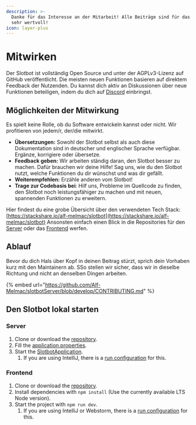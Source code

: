 ```yaml
---
description: >-
  Danke für das Interesse an der Mitarbeit! Alle Beiträge sind für das Projekt
  sehr wertvoll!
icon: layer-plus
---
```


# Mitwirken

Der Slotbot ist vollständig Open Source und unter der AGPLv3-Lizenz auf GitHub veröffentlicht. Die meisten neuen Funktionen basieren auf direktem Feedback der Nutzenden. Du kannst dich aktiv an Diskussionen über neue Funktionen beteiligen, indem du dich auf [Discord](https://discord.gg/3XU4urPuds) einbringst.

## Möglichkeiten der Mitwirkung

Es spielt keine Rolle, ob du Software entwickeln kannst oder nicht. Wir profitieren von jedem/r, der/die mitwirkt.

* **Übersetzungen:** Sowohl der Slotbot selbst als auch diese Dokumentation sind in deutscher und englischer Sprache verfügbar. Ergänze, korrigiere oder übersetze.
* **Feedback geben:** Wir arbeiten ständig daran, den Slotbot besser zu machen. Dafür brauchen wir deine Hilfe! Sag uns, wie du den Slotbot nutzt, welche Funktionen du dir wünschst und was dir gefällt.
* **Weiterempfehlen:** Erzähle anderen vom Slotbot!
* **Trage zur Codebasis bei**: Hilf uns, Probleme im Quellcode zu finden, den Slotbot noch leistungsfähiger zu machen und mit neuen, spannenden Funktionen zu erweitern.

Hier findest du eine grobe Übersicht über den verwendeten Tech Stack: [https://stackshare.io/alf-melmac/slotbot](https://stackshare.io/alf-melmac/slotbot) Ansonsten einfach einen Blick in die Repositories für den [Server](https://github.com/Alf-Melmac/slotbotServer) oder das [Frontend](https://github.com/Alf-Melmac/slotbot-frontend) werfen.

## Ablauf

Bevor du dich Hals über Kopf in deinen Beitrag stürzt, sprich dein Vorhaben kurz mit den Maintainern ab. SSo stellen wir sicher, dass wir in dieselbe Richtung und nicht an denselben Dingen arbeiten.

{% embed url="https://github.com/Alf-Melmac/slotbotServer/blob/develop/CONTRIBUTING.md" %}

## Den Slotbot lokal starten

### Server

1. Clone or download the [repository](https://github.com/Alf-Melmac/slotbotServer).
2. Fill the [application.properties](https://github.com/Alf-Melmac/slotbotServer/blob/develop/src/main/resources/application.properties).
3. Start the [SlotbotApplication](https://github.com/Alf-Melmac/slotbotServer/blob/develop/src/main/java/de/webalf/slotbot/SlotbotApplication.java).
   1. If you are using IntelliJ, there is a [run configuration](https://github.com/Alf-Melmac/slotbotServer/blob/develop/.idea/runConfigurations/SlotbotApplication.xml) for this.

### Frontend

1. Clone or download the [repository](https://github.com/Alf-Melmac/slotbot-frontend).
2. Install dependencies with `npm install` (Use the currently available LTS Node version).
3. Start the project with `npm run dev`.
   1. If you are using IntelliJ or Webstorm, there is a [run configuration](https://github.com/Alf-Melmac/slotbot-frontend/blob/develop/.idea/runConfigurations/dev.xml) for this.
